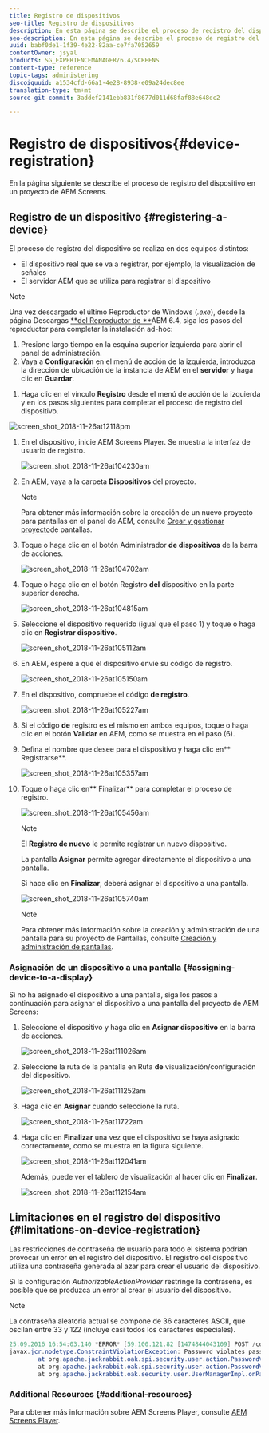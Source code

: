 ```yaml
---
title: Registro de dispositivos
seo-title: Registro de dispositivos
description: En esta página se describe el proceso de registro del dispositivo en un proyecto de AEM Screens.
seo-description: En esta página se describe el proceso de registro del dispositivo en un proyecto de AEM Screens.
uuid: babf0de1-1f39-4e22-82aa-ce7fa7052659
contentOwner: jsyal
products: SG_EXPERIENCEMANAGER/6.4/SCREENS
content-type: reference
topic-tags: administering
discoiquuid: a1534cfd-66a1-4e28-8938-e09a24dec8ee
translation-type: tm+mt
source-git-commit: 3addef2141ebb831f8677d011d68faf88e648dc2

---
```



# Registro de dispositivos{#device-registration}

En la página siguiente se describe el proceso de registro del dispositivo en un proyecto de AEM Screens.

## Registro de un dispositivo {#registering-a-device}

El proceso de registro del dispositivo se realiza en dos equipos distintos:

* El dispositivo real que se va a registrar, por ejemplo, la visualización de señales
* El servidor AEM que se utiliza para registrar el dispositivo

>[!NOTE]
>
>Una vez descargado el último Reproductor de Windows (*.exe*), desde la página Descargas [**del Reproductor de **](https://download.macromedia.com/screens/)AEM 6.4, siga los pasos del reproductor para completar la instalación ad-hoc:
>
>1. Presione largo tiempo en la esquina superior izquierda para abrir el panel de administración.
>1. Vaya a **Configuración** en el menú de acción de la izquierda, introduzca la dirección de ubicación de la instancia de AEM en el **servidor** y haga clic en **Guardar**.
   >
   >
1. Haga clic en el vínculo **Registro** desde el menú de acción de la izquierda y en los pasos siguientes para completar el proceso de registro del dispositivo.
>



![screen_shot_2018-11-26at12118pm](assets/screen_shot_2018-11-26at12118pm.png)

1. En el dispositivo, inicie AEM Screens Player. Se muestra la interfaz de usuario de registro.

   ![screen_shot_2018-11-26at104230am](assets/screen_shot_2018-11-26at104230am.png)

1. En AEM, vaya a la carpeta **Dispositivos** del proyecto.

   >[!NOTE]
   >
   >Para obtener más información sobre la creación de un nuevo proyecto para pantallas en el panel de AEM, consulte [Crear y gestionar proyecto](/help/screens/creating-a-screens-project.md)de pantallas.

1. Toque o haga clic en el botón Administrador **de dispositivos** de la barra de acciones.

   ![screen_shot_2018-11-26at104702am](assets/screen_shot_2018-11-26at104702am.png)

1. Toque o haga clic en el botón Registro **del** dispositivo en la parte superior derecha.

   ![screen_shot_2018-11-26at104815am](assets/screen_shot_2018-11-26at104815am.png)

1. Seleccione el dispositivo requerido (igual que el paso 1) y toque o haga clic en **Registrar dispositivo**.

   ![screen_shot_2018-11-26at105112am](assets/screen_shot_2018-11-26at105112am.png)

1. En AEM, espere a que el dispositivo envíe su código de registro.

   ![screen_shot_2018-11-26at105150am](assets/screen_shot_2018-11-26at105150am.png)

1. En el dispositivo, compruebe el código **de registro**.

   ![screen_shot_2018-11-26at105227am](assets/screen_shot_2018-11-26at105227am.png)

1. Si el código **de** registro es el mismo en ambos equipos, toque o haga clic en el botón **Validar** en AEM, como se muestra en el paso (6).
1. Defina el nombre que desee para el dispositivo y haga clic en** Registrarse**.

   ![screen_shot_2018-11-26at105357am](assets/screen_shot_2018-11-26at105357am.png)

1. Toque o haga clic en** Finalizar** para completar el proceso de registro.

   ![screen_shot_2018-11-26at105456am](assets/screen_shot_2018-11-26at105456am.png)

   >[!NOTE]
   >
   >El **Registro de nuevo** le permite registrar un nuevo dispositivo.
   >
   >La pantalla **Asignar** permite agregar directamente el dispositivo a una pantalla.

   Si hace clic en **Finalizar**, deberá asignar el dispositivo a una pantalla.

   ![screen_shot_2018-11-26at105740am](assets/screen_shot_2018-11-26at105740am.png)

   >[!NOTE]
   >
   >Para obtener más información sobre la creación y administración de una pantalla para su proyecto de Pantallas, consulte [Creación y administración de pantallas](/help/screens/managing-displays.md).

### Asignación de un dispositivo a una pantalla {#assigning-device-to-a-display}

Si no ha asignado el dispositivo a una pantalla, siga los pasos a continuación para asignar el dispositivo a una pantalla del proyecto de AEM Screens:

1. Seleccione el dispositivo y haga clic en **Asignar dispositivo** en la barra de acciones.

   ![screen_shot_2018-11-26at111026am](assets/screen_shot_2018-11-26at111026am.png)

1. Seleccione la ruta de la pantalla en Ruta **de** visualización/configuración del dispositivo.

   ![screen_shot_2018-11-26at111252am](assets/screen_shot_2018-11-26at111252am.png)

1. Haga clic en **Asignar** cuando seleccione la ruta.

   ![screen_shot_2018-11-26at11722am](assets/screen_shot_2018-11-26at111722am.png)

1. Haga clic en **Finalizar** una vez que el dispositivo se haya asignado correctamente, como se muestra en la figura siguiente.

   ![screen_shot_2018-11-26at112041am](assets/screen_shot_2018-11-26at112041am.png)

   Además, puede ver el tablero de visualización al hacer clic en **Finalizar**.

   ![screen_shot_2018-11-26at112154am](assets/screen_shot_2018-11-26at112154am.png)

## Limitaciones en el registro del dispositivo {#limitations-on-device-registration}

Las restricciones de contraseña de usuario para todo el sistema podrían provocar un error en el registro del dispositivo. El registro del dispositivo utiliza una contraseña generada al azar para crear el usuario del dispositivo.

Si la configuración *AuthorizableActionProvider* restringe la contraseña, es posible que se produzca un error al crear el usuario del dispositivo.

>[!NOTE]
>
>La contraseña aleatoria actual se compone de 36 caracteres ASCII, que oscilan entre 33 y 122 (incluye casi todos los caracteres especiales).

```java
25.09.2016 16:54:03.140 *ERROR* [59.100.121.82 [1474844043109] POST /content/screens/svc/registration HTTP/1.1] com.adobe.cq.screens.device.registration.impl.RegistrationServlet Error during device registration
javax.jcr.nodetype.ConstraintViolationException: Password violates password constraint (^(?=.*\d).{7,9}$).
        at org.apache.jackrabbit.oak.spi.security.user.action.PasswordValidationAction.validatePassword(PasswordValidationAction.java:105)
        at org.apache.jackrabbit.oak.spi.security.user.action.PasswordValidationAction.onPasswordChange(PasswordValidationAction.java:76)
        at org.apache.jackrabbit.oak.security.user.UserManagerImpl.onPasswordChange(UserManagerImpl.java:308)
```

### Additional Resources {#additional-resources}

Para obtener más información sobre AEM Screens Player, consulte [AEM Screens Player](/help/screens/working-with-screens-player.md).
